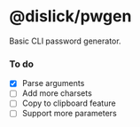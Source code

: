 # @dislick/pwgen

Basic CLI password generator.

### To do

- [x] Parse arguments
- [ ] Add more charsets
- [ ] Copy to clipboard feature
- [ ] Support more parameters
